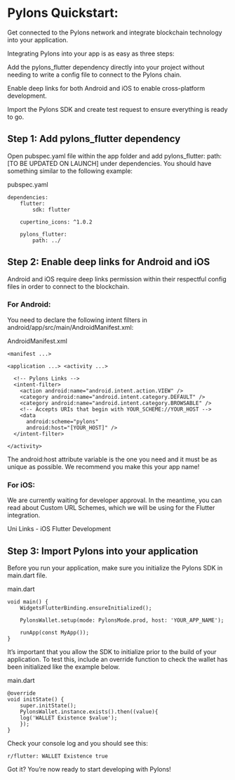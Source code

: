 <!--
order: 1
-->

# Pylons Quickstart:

Get connected to the Pylons network and integrate blockchain technology into your application.

Integrating Pylons into your app is as easy as three steps:

Add the pylons_flutter dependency directly into your project without needing to write a config file to connect to the Pylons chain.

Enable deep links for both Android and iOS to enable cross-platform development.

Import the Pylons SDK and create test request to ensure everything is ready to go.

## Step 1: Add pylons_flutter dependency

Open pubspec.yaml file within the app folder and add pylons_flutter: path: [TO BE UPDATED ON LAUNCH] under dependencies. You should have something similar to the following example:

pubspec.yaml

```
dependencies:
    flutter:
        sdk: flutter

    cupertino_icons: ^1.0.2

    pylons_flutter:
        path: ../
```

## Step 2: Enable deep links for Android and iOS

Android and iOS require deep links permission within their respectful config files in order to connect to the blockchain.

### For Android:

You need to declare the following intent filters in android/app/src/main/AndroidManifest.xml:

AndroidManifest.xml

```
<manifest ...>

<application ...> <activity ...>

  <!-- Pylons Links -->
  <intent-filter>
    <action android:name="android.intent.action.VIEW" />
    <category android:name="android.intent.category.DEFAULT" />
    <category android:name="android.intent.category.BROWSABLE" />
    <!-- Accepts URIs that begin with YOUR_SCHEME://YOUR_HOST -->
    <data
      android:scheme="pylons"
      android:host="[YOUR_HOST]" />
  </intent-filter>

</activity>
```

The android:host attribute variable is the one you need and it must be as unique as possible. We recommend you make this your app name!

### For iOS:

We are currently waiting for developer approval. In the meantime, you can read about Custom URL Schemes, which we will be using for the Flutter integration.

Uni Links - iOS Flutter Development

## Step 3: Import Pylons into your application

Before you run your application, make sure you initialize the Pylons SDK in main.dart file.

main.dart

```
void main() {
    WidgetsFlutterBinding.ensureInitialized();

    PylonsWallet.setup(mode: PylonsMode.prod, host: 'YOUR_APP_NAME');

    runApp(const MyApp());
}
```

It’s important that you allow the SDK to initialize prior to the build of your application. To test this, include an override function to check the wallet has been initialized like the example below.

main.dart

```
@override
void initState() {
    super.initState();
    PylonsWallet.instance.exists().then((value){
    log('WALLET Existence $value');
    });
}
```

Check your console log and you should see this:

```
r/flutter: WALLET Existence true
```

Got it? You’re now ready to start developing with Pylons!
